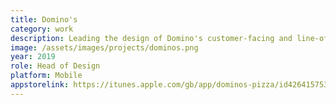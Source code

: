 ```yaml
---
title: Domino's
category: work
description: Leading the design of Domino's customer-facing and line-of-business products to reduce customer waiting times, improve franchise efficiency and increase revenue.
image: /assets/images/projects/dominos.png
year: 2019
role: Head of Design
platform: Mobile
appstorelink: https://itunes.apple.com/gb/app/dominos-pizza/id426415753
---
```

